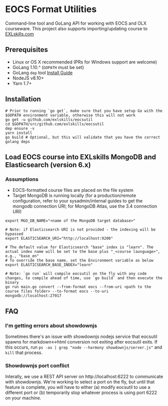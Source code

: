 # EOCS Format Utilities

Command-line tool and GoLang API for working with EOCS and OLX courseware. This project also supports importing/updating course to [EXLskills.com](https://exlskills.com/)

## Prerequisites

+ Linux or OS X recommended (PRs for Windows support are welcome)
+ GoLang 1.10.^  (`GOPATH` must be set)
+ GoLang `dep` tool [Install Guide](https://github.com/golang/dep#setup)
+ NodeJS v8.10+
+ Yarn 1.7+

## Installation

```
# Prior to running `go get`, make sure that you have setup Go with the $GOPATH environment variable, otherwise this will not work
go get -u github.com/exlskills/eocsutil
cd $GOPATH/src/github.com/exlskills/eocsutil
dep ensure -v
yarn install
go build # Optional, but this will validate that you have the correct golang deps
```

## Load EOCS course into EXLskills MongoDB and Elasticsearch (version 6.x)

### Assumptions

+ EOCS-formatted course files are placed on the file system  
+ Target MongoDB is running locally (for a production/remote configuration, refer to your sysadmin/internal guides to get the mongodb connection URI; for MongoDB Atlas, use the 3.4 connection URI)

```
export MGO_DB_NAME="<name of the MongoDB target database>"

# Note: if Elasticsearch URI is not provided - the indexing will be bypassed
export ELASTICSEARCH_URI="http://localhost:9200"

# The default value for Elasticsearch "base" index is "learn". The actual index name will be set to the base plus "_<course launguage>", e.g., "base_en"
# To override the base name, set the Environment variable as below 
export ELASTICSEARCH_BASE_INDEX="learn"
 
# Note: `go run` will compile eocsutil on the fly with any code changes, to compile ahead of time, use `go build` and then execute the binary
go run main.go convert --from-format eocs --from-uri <path to the course files folder> --to-format eocs --to-uri mongodb://localhost:27017
```

## FAQ

### I'm getting errors about showdownjs

Sometimes there's an issue with showdownjs nodejs service that eocsutil spawns for markdown<->html conversion not exiting after eocsutil exits. If this occurs, run `ps -ax | grep "node --harmony showdownjs/server.js"` and `kill` that process.

### Showdownjs port conflict

Interally, we use a REST API server on http://localhost:6222 to communicate with showdownjs. We're working to select a port on the fly, but until that feature is complete, you will have to either (a) modify eocsutil to use a different port or (b) temporarily stop whatever process is using port 6222 on your machine.

